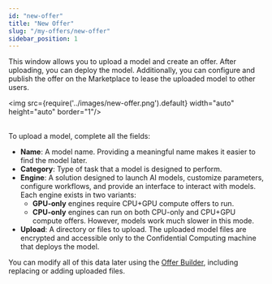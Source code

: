 ```yaml
---
id: "new-offer"
title: "New Offer"
slug: "/my-offers/new-offer"
sidebar_position: 1
---
```


This window allows you to upload a model and create an <a id="offer-bottom"><span className="dashed-underline">offer</span></a>. After uploading, you can deploy the model. Additionally, you can configure and publish the offer on the Marketplace to lease the uploaded model to other users.

<img src={require('../images/new-offer.png').default} width="auto" height="auto" border="1"/>
<br/>
<br/>

To upload a model, complete all the fields:

- **Name**: A model name. Providing a meaningful name makes it easier to find the model later.
- **Category**: Type of task that a model is designed to perform.
- **Engine**: A <a id="solution"><span className="dashed-underline">solution</span></a> designed to launch AI models, customize parameters, configure workflows, and provide an interface to interact with models. Each engine exists in two variants:
    - **GPU-only** engines require CPU+GPU <a id="compute"><span className="dashed-underline">compute</span></a> offers to run.
    - **CPU-only** engines can run on both CPU-only and CPU+GPU compute offers. However, models work much slower in this mode.
- **Upload**: A directory or files to upload. The uploaded model files are encrypted and accessible only to the Confidential Computing machine that deploys the model.

You can modify all of this data later using the [Offer Builder](/marketplace/my-offers/offer-builder), including replacing or adding uploaded files.